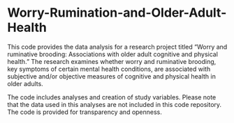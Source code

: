 # Worry-Rumination-and-Older-Adult-Health

This code provides the data analysis for a research project titled “Worry and ruminative brooding: Associations with older adult cognitive and physical health.” 
The research examines whether worry and ruminative brooding, key symptoms of certain mental health conditions, are associated with subjective and/or objective 
measures of cognitive and physical health in older adults.

The code includes analyses and creation of study variables. Please note that the data used in this analyses are not included in this code repository. 
The code is provided for transparency and openness.
